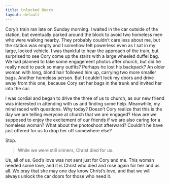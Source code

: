 ```yaml
---
title: Unlocked Doors
layout: default
---
```


Cory’s train ran late on Sunday morning.  I waited in the car outside of the station, but eventually parked around the block to avoid two homeless men who were walking nearby.  They probably couldn’t care less about me, but the station was empty and I somehow felt powerless even as I sat in my large, locked vehicle.  I was thankful to hear the approach of the train, but surprised to see Cory come up the stairs with a large wheeled duffel bag.  We had planned to take some engagement photos after church, but did he really need to pack so many outfits?  Perhaps he lost his backpack?  An older woman with long, blond hair followed him up, carrying two more smaller bags.  Another homeless person.  But I couldn’t lock my doors and drive away from this one, because Cory set her bags in the trunk and invited her into the car.

I was cordial and began to drive the three of us to church, as our new friend was interested in attending with us and finding some help.  Meanwhile, my mind raced with questions.  Why today?  Doesn’t Cory realize that this is the day we are telling everyone at church that we are engaged?  How are we supposed to enjoy the excitement of our friends if we are also caring for a homeless woman?  What about the photoshoot afterward?  Couldn’t he have just offered for us to drop her off somewhere else?  

Stop.  

> While we were still sinners, Christ died for us.

Us, all of us.  God’s love was not sent just for Cory and me.  This woman needed some love, and it is Christ who died and rose again for her and us all.  We pray that she may one day know Christ’s love, and that we will always unlock the car doors for those who need it.


